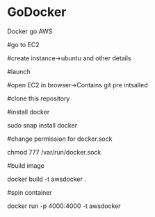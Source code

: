 # GoDocker
Docker go AWS

#go to EC2

#create instance->ubuntu and other details

#launch

#open EC2 in browser->Contains git pre intsalled

#clone this repository


#install docker

sudo snap install docker


#change permission for docker.sock

chmod 777 /var/run/docker.sock


#build image

docker build -t awsdocker .


#spin container

docker run -p 4000:4000 -t awsdocker
